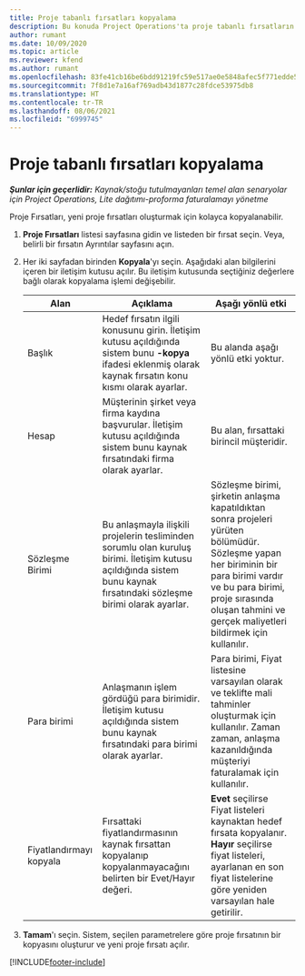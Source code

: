 ```yaml
---
title: Proje tabanlı fırsatları kopyalama
description: Bu konuda Project Operations'ta proje tabanlı fırsatların kopyalanması hakkında bilgi sağlanır.
author: rumant
ms.date: 10/09/2020
ms.topic: article
ms.reviewer: kfend
ms.author: rumant
ms.openlocfilehash: 83fe41cb16be6bdd91219fc59e517ae0e5848afec5f771edde575bb5c24f9865
ms.sourcegitcommit: 7f8d1e7a16af769adb43d1877c28fdce53975db8
ms.translationtype: HT
ms.contentlocale: tr-TR
ms.lasthandoff: 08/06/2021
ms.locfileid: "6999745"
---
```

# <a name="copy-project-based-opportunities"></a>Proje tabanlı fırsatları kopyalama

_**Şunlar için geçerlidir:** Kaynak/stoğu tutulmayanları temel alan senaryolar için Project Operations, Lite dağıtımı-proforma faturalamayı yönetme_


Proje Fırsatları, yeni proje fırsatları oluşturmak için kolayca kopyalanabilir. 

1. **Proje Fırsatları** listesi sayfasına gidin ve listeden bir fırsat seçin. Veya, belirli bir fırsatın Ayrıntılar sayfasını açın. 
2. Her iki sayfadan birinden **Kopyala**'yı seçin. Aşağıdaki alan bilgilerini içeren bir iletişim kutusu açılır. Bu iletişim kutusunda seçtiğiniz değerlere bağlı olarak kopyalama işlemi değişebilir.

    | **Alan** | **Açıklama** | **Aşağı yönlü etki** |
    | --- | --- | --- |
    | Başlık | Hedef fırsatın ilgili konusunu girin. İletişim kutusu açıldığında sistem bunu **-kopya** ifadesi eklenmiş olarak kaynak fırsatın konu kısmı olarak ayarlar. | Bu alanda aşağı yönlü etki yoktur. |
    | Hesap | Müşterinin şirket veya firma kaydına başvurular. İletişim kutusu açıldığında sistem bunu kaynak fırsatındaki firma olarak ayarlar. | Bu alan, fırsattaki birincil müşteridir. |
    | Sözleşme Birimi | Bu anlaşmayla ilişkili projelerin tesliminden sorumlu olan kuruluş birimi. İletişim kutusu açıldığında sistem bunu kaynak fırsatındaki sözleşme birimi olarak ayarlar. | Sözleşme birimi, şirketin anlaşma kapatıldıktan sonra projeleri yürüten bölümüdür. Sözleşme yapan her biriminin bir para birimi vardır ve bu para birimi, proje sırasında oluşan tahmini ve gerçek maliyetleri bildirmek için kullanılır. |
    | Para birimi | Anlaşmanın işlem gördüğü para birimidir. İletişim kutusu açıldığında sistem bunu kaynak fırsatındaki para birimi olarak ayarlar. | Para birimi, Fiyat listesine varsayılan olarak ve teklifte mali tahminler oluşturmak için kullanılır. Zaman zaman, anlaşma kazanıldığında müşteriyi faturalamak için kullanılır. |
    | Fiyatlandırmayı kopyala | Fırsattaki fiyatlandırmasının kaynak fırsattan kopyalanıp kopyalanmayacağını belirten bir Evet/Hayır değeri. | **Evet** seçilirse Fiyat listeleri kaynaktan hedef fırsata kopyalanır. **Hayır** seçilirse fiyat listeleri, ayarlanan en son fiyat listelerine göre yeniden varsayılan hale getirilir. |

3. **Tamam**'ı seçin. Sistem, seçilen parametrelere göre proje fırsatının bir kopyasını oluşturur ve yeni proje fırsatı açılır.


[!INCLUDE[footer-include](../includes/footer-banner.md)]
